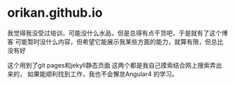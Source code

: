 # orikan.github.io

我觉得我没受过培训，可能没什么水品，但是总得有点干货吧，于是就有了这个博客
可能暂时没什么内容，但希望它能展示我某些方面的能力，就算有限，但总比没有好

这个用到了git pages和jekyll静态页面
这两个都是我自己摸索结合网上搜索弄出来的，
如果能顺利找到工作，我也不会懈怠Angular4 的学习。
